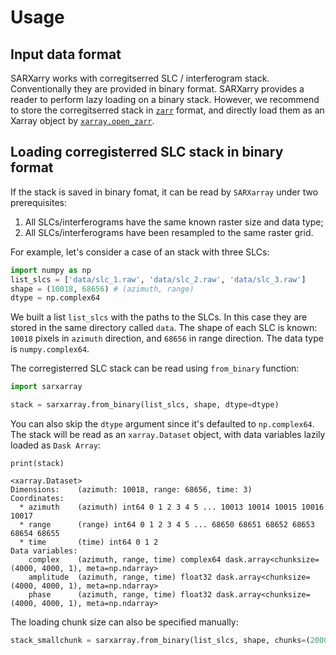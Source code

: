 # Usage

## Input data format

SARXarry works with corregitserred SLC / interferogram stack. Conventionally they are provided in binary format. SARXarry provides a reader to perform lazy loading on a binary stack. However, we recommend to store the corregitserred stack in [`zarr`](https://zarr.readthedocs.io/en/stable/) format, and directly load them as an Xarray object by [`xarray.open_zarr`](https://docs.xarray.dev/en/stable/generated/xarray.open_zarr.html). 


## Loading corregisterred SLC stack in binary format

If the stack is saved in binary fomat, it can be read by `SARXarray` under two prerequisites:

1. All SLCs/interferograms have the same known raster size and data type;
2. All SLCs/interferograms have been resampled to the same raster grid.

For example, let's consider a case of an stack with three SLCs:

```python
import numpy as np
list_slcs = ['data/slc_1.raw', 'data/slc_2.raw', 'data/slc_3.raw']
shape = (10018, 68656) # (azimuth, range)
dtype = np.complex64
```

We built a list `list_slcs` with the paths to the SLCs. In this case they are stored in the same directory called `data`. The shape of each SLC is known: `10018` pixels in `azimuth` direction, and `68656` in range direction. The data type is `numpy.complex64`.

The corregisterred SLC stack can be read using `from_binary` function:

```python
import sarxarray

stack = sarxarray.from_binary(list_slcs, shape, dtype=dtype)
```
You can also skip the `dtype` argument since it's defaulted to `np.complex64`. The stack will be read as an `xarray.Dataset` object, with data variables lazily loaded as `Dask Array`:

```output
print(stack)

<xarray.Dataset>
Dimensions:    (azimuth: 10018, range: 68656, time: 3)
Coordinates:
  * azimuth    (azimuth) int64 0 1 2 3 4 5 ... 10013 10014 10015 10016 10017
  * range      (range) int64 0 1 2 3 4 5 ... 68650 68651 68652 68653 68654 68655
  * time       (time) int64 0 1 2
Data variables:
    complex    (azimuth, range, time) complex64 dask.array<chunksize=(4000, 4000, 1), meta=np.ndarray>
    amplitude  (azimuth, range, time) float32 dask.array<chunksize=(4000, 4000, 1), meta=np.ndarray>
    phase      (azimuth, range, time) float32 dask.array<chunksize=(4000, 4000, 1), meta=np.ndarray>
```

The loading chunk size can also be specified manually:

```python
stack_smallchunk = sarxarray.from_binary(list_slcs, shape, chunks=(2000, 2000))
```










